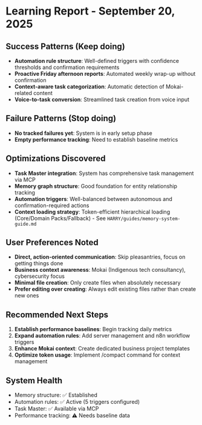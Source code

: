 # Learning Report - September 20, 2025

## Success Patterns (Keep doing)
- **Automation rule structure**: Well-defined triggers with confidence thresholds and confirmation requirements
- **Proactive Friday afternoon reports**: Automated weekly wrap-up without confirmation
- **Context-aware task categorization**: Automatic detection of Mokai-related content
- **Voice-to-task conversion**: Streamlined task creation from voice input

## Failure Patterns (Stop doing)
- **No tracked failures yet**: System is in early setup phase
- **Empty performance tracking**: Need to establish baseline metrics

## Optimizations Discovered
- **Task Master integration**: System has comprehensive task management via MCP
- **Memory graph structure**: Good foundation for entity relationship tracking
- **Automation triggers**: Well-balanced between autonomous and confirmation-required actions
- **Context loading strategy**: Token-efficient hierarchical loading (Core/Domain Packs/Fallback) - See `HARRY/guides/memory-system-guide.md`

## User Preferences Noted
- **Direct, action-oriented communication**: Skip pleasantries, focus on getting things done
- **Business context awareness**: Mokai (Indigenous tech consultancy), cybersecurity focus
- **Minimal file creation**: Only create files when absolutely necessary
- **Prefer editing over creating**: Always edit existing files rather than create new ones

## Recommended Next Steps
1. **Establish performance baselines**: Begin tracking daily metrics
2. **Expand automation rules**: Add server management and n8n workflow triggers
3. **Enhance Mokai context**: Create dedicated business project templates
4. **Optimize token usage**: Implement /compact command for context management

## System Health
- Memory structure: ✅ Established
- Automation rules: ✅ Active (5 triggers configured)
- Task Master: ✅ Available via MCP
- Performance tracking: ⚠️ Needs baseline data
